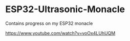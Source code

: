 # ESP32-Ultrasonic-Monacle

Contains progress on my ESP32 monacle

https://www.youtube.com/watch?v=voOx4LUhUQM
